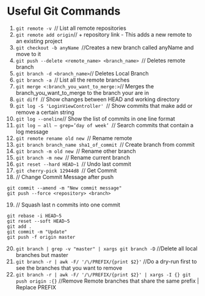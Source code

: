 # Useful Git Commands


1.  `git remote -v `// List all remote repositories
2.  `git remote add origin`// + repository link - This adds a new remote to an existing project
3.  `git checkout -b anyName `//Creates a new branch called anyName and move to it
4.  `git push --delete <remote_name> <branch_name> `// Deletes remote branch
5.  `git branch -d <branch_name>`// Deletes Local Branch
6.  `git branch -a `// List all the remote branches
7.  `git merge <:branch_you_want_to_merge:>`// Merges the branch_you_want_to_merge to the branch your are in
8.  `git diff `// Show changes between HEAD and working directory
9.  `git log -S 'LoginViewController' `// Show commits that make add or remove a certain string
10. `git log --oneline`// Show the list of commits in one line format
11. `git log — all — grep=’day of week’ `// Search commits that contain a log message
12. `git remote rename old new `// Rename remote
13. `git branch branch_name sha1_of_commit `// Create branch from commit
14. `git branch -m old new `// Rename other branch
15. `git branch -m new `// Rename current branch
16. `git reset --hard HEAD~1 `// Undo last commit
17. `git cherry-pick 12944d8 `// Get Commit
18. // Change Commit Message after push
```
git commit --amend -m "New commit message"
git push --force <repository> <branch>
```

19. // Squash last n commits into one commit
```
git rebase -i HEAD~5
git reset --soft HEAD~5
git add .
git commit -m "Update"
git push -f origin master
```

20. `git branch | grep -v "master" | xargs git branch -D` //Delete all local branches but master
21. `git branch -r | awk -F/ '/\/PREFIX/{print $2}'` //Do a dry-run first to see the branches that you want to remove
22. `git branch -r | awk -F/ '/\/PREFIX/{print $2}' | xargs -I {} git push origin :{}` //Remove Remote branches that share the same prefix | Replace PREFIX
